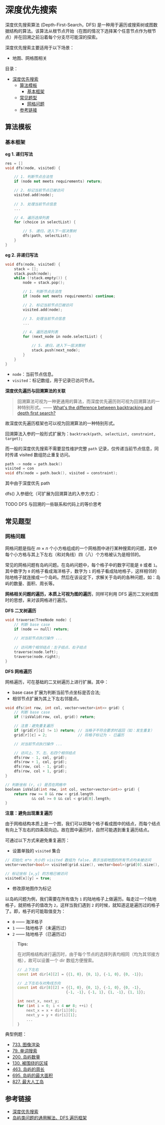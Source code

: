 # 深度优先搜索

深度优先搜索算法 (Depth-First-Search，DFS) 是一种用于遍历或搜索树或图数据结构的算法。该算法从根节点开始（在图的情况下选择某个任意节点作为根节点）并在回溯之前沿着每个分支尽可能深的探索。

深度优先搜索主要适用于以下场景：

* 地图、网格图相关

目录：

- [深度优先搜索](#深度优先搜索)
  - [算法模板](#算法模板)
    - [基本框架](#基本框架)
  - [常见题型](#常见题型)
    - [网格问题](#网格问题)
  - [参考链接](#参考链接)

## 算法模板

### 基本框架

**eg 1. 递归写法**

```C++
res = []
void dfs(node, visited) {

    // 1. 判断节点合法性
    if (node not meets requirements) return;

    // 2. 标记当前节点已被访问
    visited.add(node);
    
    // 3. 处理当前节点信息
    ...

    // 4. 遍历选择列表
    for (choice in selectList) {

        // 5. 递归，进入下一层决策树
        dfs(path, selectList);
    }
}
```

**eg 2. 非递归写法**

```C++
void dfs(node, visited) {
    stack = [];
    stack.push(node);
    while (!stack.empty()) {
        node = stack.pop();

        // 1. 判断节点合法性
        if (node not meets requirements) continue;

        // 2. 标记当前节点已被访问
        visited.add(node);

        // 3. 处理当前节点信息
        ...

        // 4. 遍历选择列表
        for (next_node in node.selectList) {

            // 5. 递归，进入下一层决策树
            stack.push(next_node);
        }
    }
}
```

* `node`：当前节点信息。
* `visited`：标记数组，用于记录已访问节点。

**深度优先遍历与回溯算法的关联**

> 回溯算法可视为一种更通用的算法，而深度优先遍历则可视为回溯算法的一种特别形式。—— [What's the difference between backtracking and depth first search?](https://stackoverflow.com/questions/1294720/whats-the-difference-between-backtracking-and-depth-first-search)

故深度优先遍历框架也可以视为回溯算法的一种特别形式。

回溯算法入参的一般形式扩展为：`backtrack(path, selectList, constraint, target);`

而一般的深度优先搜索不需要显性维护完整 `path` 记录，仅传递当前节点信息，同时传递 visited 数组防止重复访问。

```C++
path -> node = path.back()
visited = con
void dfs(node = path.back(), visited = constraint);
```

其中由于深度优先 path

dfs() 入参细化（可扩展为回溯算法的入参方式）：


TODO DFS 与回溯的一些联系和代码上的等价思考

## 常见题型

### 网格问题

网格问题是指在 $m$ $\times$ $n$ 个小方格组成的一个网格图中进行某种搜索的问题，其中每个小方格与其上下左右（和对角线）四（八）个方格被认为是相邻的。

常见的网格问题有岛屿问题。在岛屿问题中，每个格子中的数字可能是 `0` 或者 `1`。其中数字为 `0` 的格子看成海洋格子，数字为 `1` 的格子看成陆地格子，这样相邻的陆地格子就连接成一个岛屿。然后在该设定下，求解关于岛屿的各种问题，如：岛屿的数量、面积、周长等。

**网格相关问题的遍历，本质上可视为图的遍历**，同样可利用 DFS 遍历二叉树或图时的思想，来对该网格进行遍历。

**DFS 二叉树遍历**

```C++
void traverse(TreeNode node) {
    // 判断 base case
    if (node == null) return;
    
    // 对当前节点执行操作 ...
    
    // 访问两个相邻结点：左子结点、右子结点
    traverse(node.left);
    traverse(node.right);
}
```

**DFS 网格遍历**

网格遍历，可在基础的二叉树遍历上进行扩展。其中：

* base case 扩展为判断当前节点坐标是否合法;
* 相邻节点扩展为其上下左右邻接点。

```C++
void dfs(int row, int col, vector<vector<int>> grid) {
    // 判断 base case
    if (!isValid(row, col, grid)) return;

    // 注意：避免重复遍历
    if (grid[r][c] != 1) return; // 当格子不符合要求时返回（如：发生重复）
    grid[r][c] = 2;              // 将格子标记为 - 已遍历

    // 对当前节点执行操作 ...

    // 访问上、下、左、右四个相邻结点
    dfs(row - 1, col, grid);
    dfs(row + 1, col, grid);
    dfs(row, col - 1, grid);
    dfs(row, col + 1, grid);
}

// 判断坐标 (r, c) 是否在网格中
boolean isValid(int row, int col, vector<vector<int>> grid) {
    return row >= 0 && row < grid.length
            && col >= 0 && col < grid[0].length;
}
```

**注意：避免出现重复遍历**

由于网格结构本质上是一个图，我们可以把每个格子看成图中的结点，而每个结点有向上下左右的四条双向边。故在图中遍历时，自然可能遇到重复遍历结点。

可通过以下方式来避免重复遍历：

* 设置单独的 `visited` 集合

```C++
// 初始化 m*n 大小的 visited 数组为 false，表示当前地图的所有节点均未被访问
vector<vector<bool>> visited(grid.size(), vector<bool>(grid[0].size(), false));

// 标记坐标 [x,y] 的方格已被访问
visited[x][y] = true;
```

* 修改原地图作为标记

以岛屿问题为例，我们需要在所有值为 `1` 的陆地格子上做遍历。每走过一个陆地格子，就把格子的值改为 `2`，这样当我们遇到 `2` 的时候，就知道这是遍历过的格子了。即，格子的可能取值变为：

* `0` —— 海洋格子
* `1` —— 陆地格子（未遍历过）
* `2` —— 陆地格子（已遍历过）

> **Tips:**
>
> 在对网格结构进行遍历时，由于每个节点的选择列表均相同（均为其邻接方格），故可以设置一个 dir 数组方便搜索。
>
> ```C++
> // 上下左右
> const int dir[4][2] = {{1, 0}, {0, 1}, {-1, 0}, {0, -1}};
> 
> // 上下左右与对角线方向
> const int dir[8][2] = {{1, 0}, {0, 1}, {-1, 0}, {0, -1},
>                       {-1, -1}, {-1, 1}, {1, -1}, {1, 1}};
> 
> int next_x, next_y;
> for (int i = 0; i < 4 or 8; ++i) {
>     next_x = x + dir[i][0];
>     next_y = y + dir[i][1];
>     ...
> }
> ```

典型例题：

* [733. 图像渲染](https://leetcode-cn.com/problems/flood-fill/)
* [79. 单词搜索](https://leetcode-cn.com/problems/word-search/)
* [200. 岛屿数量](https://leetcode-cn.com/problems/number-of-islands/)
* [130. 被围绕的区域](https://leetcode-cn.com/problems/surrounded-regions/)
* [463. 岛屿的周长](https://leetcode-cn.com/problems/island-perimeter/)
* [695. 岛屿的最大面积](https://leetcode-cn.com/problems/max-area-of-island/)
* [827. 最大人工岛](https://leetcode-cn.com/problems/making-a-large-island/)

## 参考链接

* [深度优先搜索](https://zh.wikipedia.org/wiki/%E6%B7%B1%E5%BA%A6%E4%BC%98%E5%85%88%E6%90%9C%E7%B4%A2)
* [岛屿类问题的通用解法、DFS 遍历框架](https://leetcode-cn.com/problems/number-of-islands/solution/dao-yu-lei-wen-ti-de-tong-yong-jie-fa-dfs-bian-li-/)
